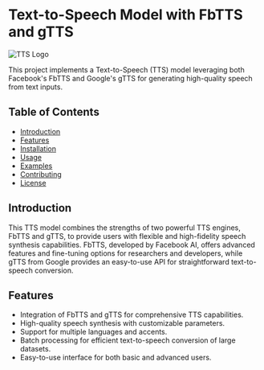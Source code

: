 # Text-to-Speech Model with FbTTS and gTTS

![TTS Logo](/path/to/tts_logo.png)

This project implements a Text-to-Speech (TTS) model leveraging both Facebook's FbTTS and Google's gTTS for generating high-quality speech from text inputs.

## Table of Contents

- [Introduction](#introduction)
- [Features](#features)
- [Installation](#installation)
- [Usage](#usage)
- [Examples](#examples)
- [Contributing](#contributing)
- [License](#license)

## Introduction

This TTS model combines the strengths of two powerful TTS engines, FbTTS and gTTS, to provide users with flexible and high-fidelity speech synthesis capabilities. FbTTS, developed by Facebook AI, offers advanced features and fine-tuning options for researchers and developers, while gTTS from Google provides an easy-to-use API for straightforward text-to-speech conversion.

## Features

- Integration of FbTTS and gTTS for comprehensive TTS capabilities.
- High-quality speech synthesis with customizable parameters.
- Support for multiple languages and accents.
- Batch processing for efficient text-to-speech conversion of large datasets.
- Easy-to-use interface for both basic and advanced users.

